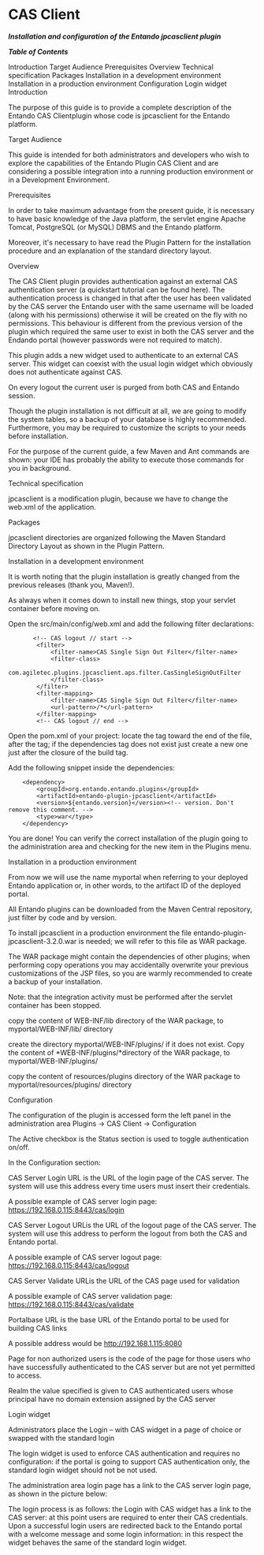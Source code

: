 # CAS Client

**_Installation and configuration of the Entando jpcasclient plugin_**

**_Table of Contents_**

Introduction
Target Audience
Prerequisites
Overview
Technical specification
Packages
Installation in a development environment
Installation in a production environment
Configuration
Login widget
Introduction

The purpose of this guide is to provide a complete description of the Entando CAS Clientplugin whose code is jpcasclient for the Entando platform.

Target Audience

This guide is intended for both administrators and developers who wish to explore the capabilities of the Entando Plugin CAS Client and are considering a possible integration into a running production environment or in a Development Environment.

Prerequisites

In order to take maximum advantage from the present guide, it is necessary to have basic knowledge of the Java platform, the servlet engine Apache Tomcat, PostgreSQL (or MySQL) DBMS and the Entando platform.

Moreover, it's necessary to have read the Plugin Pattern for the installation procedure and an explanation of the standard directory layout.

Overview

The CAS Client plugin provides authentication against an external CAS authentication server (a quickstart tutorial can be found here). The authentication process is changed in that after the user has been validated by the CAS server the Entando user with the same username will be loaded (along with his permissions) otherwise it will be created on the fly with no permissions. This behaviour is different from the previous version of the plugin which required the same user to exist in both the CAS server and the Endando portal (however passwords were not required to match).

This plugin adds a new widget used to authenticate to an external CAS server. This widget can coexist with the usual login widget which obviously does not authenticate against CAS.

On every logout the current user is purged from both CAS and Entando session.

Though the plugin installation is not difficult at all, we are going to modify the system tables, so a backup of your database is highly recommended. Furthermore, you may be required to customize the scripts to your needs before installation.

For the purpose of the current guide, a few Maven and Ant commands are shown: your IDE has probably the ability to execute those commands for you in background.

Technical specification

jpcasclient is a modification plugin, because we have to change the web.xml of the application.

Packages

jpcasclient directories are organized following the Maven Standard Directory Layout as shown in the Plugin Pattern.

Installation in a development environment

It is worth noting that the plugin installation is greatly changed from the previous releases (thank you, Maven!).

As always when it comes down to install new things, stop your servlet container before moving on.

Open the src/main/config/web.xml and add the following filter declarations:

```
       <!-- CAS logout // start -->
        <filter>
            <filter-name>CAS Single Sign Out Filter</filter-name>
            <filter-class>
                com.agiletec.plugins.jpcasclient.aps.filter.CasSingleSignOutFilter
            </filter-class>
        </filter>
        <filter-mapping>
            <filter-name>CAS Single Sign Out Filter</filter-name>
            <url-pattern>/*</url-pattern>
        </filter-mapping>
        <!-- CAS logout // end -->
```

Open the pom.xml of your project: locate the <dependencies> tag toward the end of the file, after the <build> tag; if the dependencies tag does not exist just create a new one just after the closure of the build tag.

Add the following snippet inside the dependencies:

```
    <dependency>
        <groupId>org.entando.entando.plugins</groupId>
        <artifactId>entando-plugin-jpcasclient</artifactId>
        <version>${entando.version}</version><!-- version. Don't remove this comment. -->
        <type>war</type>
    </dependency>
```

You are done! You can verify the correct installation of the plugin going to the administration area and checking for the new item in the Plugins menu.

Installation in a production environment

From now we will use the name myportal when referring to your deployed Entando application or, in other words, to the artifact ID of the deployed portal.

All Entando plugins can be downloaded from the Maven Central repository, just filter by code and by version.

To install jpcasclient in a production environment the file entando-plugin-jpcasclient-3.2.0.war is needed; we will refer to this file as WAR package.

The WAR package might contain the dependencies of other plugins; when performing copy operations you may accidentally overwrite your previous customizations of the JSP files, so you are warmly recommended to create a backup of your installation.

Note: that the integration activity must be performed after the servlet container has been stopped.

copy the content of WEB-INF/lib directory of the WAR package, to myportal/WEB-INF/lib/ directory

create the directory myportal/WEB-INF/plugins/ if it does not exist. Copy the content of *WEB-INF/plugins/*directory of the WAR package, to myportal/WEB-INF/plugins/

copy the content of resources/plugins directory of the WAR package to myportal/resources/plugins/ directory


Configuration

The configuration of the plugin is accessed form the left panel in the administration area Plugins → CAS Client → Configuration



The Active checkbox is the Status section is used to toggle authentication on/off.

In the Configuration section:

CAS Server Login URL is the URL of the login page of the CAS server. The system will use this address every time users must insert their credentials.

A possible example of CAS server login page: https://192.168.0.115:8443/cas/login

CAS Server Logout URLis the URL of the logout page of the CAS server. The system will use this address to perform the logout from both the CAS and Entando portal.

A possible example of CAS server logout page: https://192.168.0.115:8443/cas/logout

CAS Server Validate URLis the URL of the CAS page used for validation

A possible example of CAS server validation page: https://192.168.0.115:8443/cas/validate

Portalbase URL is the base URL of the Entando portal to be used for building CAS links

A possible address would be http://192.168.1.115:8080

Page for non authorized users is the code of the page for those users who have successfully authenticated to the CAS server but are not yet permitted to access.

Realm the value specified is given to CAS authenticated users whose principal have no domain extension assigned by the CAS server

Login widget

Administrators place the Login – with CAS widget in a page of choice or swapped with the standard login



The login widget is used to enforce CAS authentication and requires no configuration: if the portal is going to support CAS authentication only, the standard login widget should not be not used.

The administration area login page has a link to the CAS server login page, as shown in the picture below:



The login process is as follows: the Login with CAS widget has a link to the CAS server: at this point users are required to enter their CAS credentials. Upon a successful login users are redirected back to the Entando portal with a welcome message and some login information: in this respect the widget behaves the same of the standard login widget.

